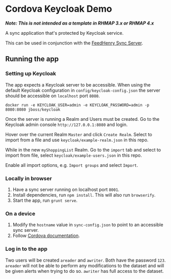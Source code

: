 # Cordova Keycloak Demo

***Note: This is not intended as a template in RHMAP 3.x or RHMAP 4.x***

A sync application that's protected by Keycloak service.

This can be used in conjunction with the [FeedHenry Sync Server](https://github.com/feedhenry/fh-sync-server).

## Running the app

### Setting up Keycloak
The app expects a Keycloak server to be accessible. When using the default
Keycloak configuration in `config/keycloak-config.json` the server should be
accessible on `localhost` port `8080`.

`docker run -e KEYCLOAK_USER=admin -e KEYCLOAK_PASSWORD=admin -p 8080:8080 jboss/keycloak`

Once the server is running a Realm and Users must be created. Go to the
Keycloak admin console `http://127.0.0.1:8080` and login.

Hover over the current Realm `Master` and click `Create Realm`. Select to
import from a file and use `keycloak/example-realm.json` in this repo.

While in the new `myShoppingList` Realm. Go to the `import` tab and select to
import from file, select `keycloak/example-users.json` in this repo.

Enable all import options, e.g. `Import groups` and select `Import`.

### Locally in browser

1. Have a sync server running on localhost port `8001`.
2. Install dependencies, run `npm install`. This will also run `browserify`.
3. Start the app, run `grunt serve`.

### On a device

1. Modify the `hostname` value in `sync-config.json` to point to an accessible sync server.
2. Follow [Cordova documentation](https://cordova.apache.org/docs/en/2.7.0/guide/command-line/).

### Log in to the app
Two users will be created `areader` and `awriter`. Both have the password `123`.
`areader` will not be able to perform any modifications to the dataset and will
be given alerts when trying to do so.
`awriter` has full access to the dataset.
